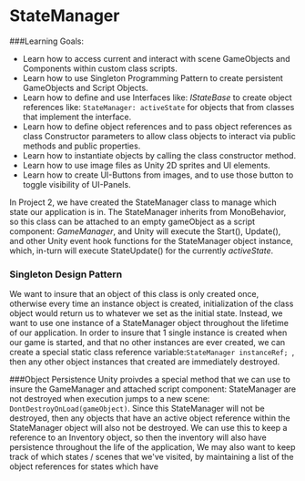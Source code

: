# StateManager

###Learning Goals:
- Learn how to access current and interact with scene GameObjects and Components within custom class scripts.
- Learn how to use Singleton Programming Pattern to create persistent GameObjects and Script Objects.
- Learn how to define and use Interfaces like: *IStateBase* to create object references like: `StateManager: activeState` for objects that from classes that implement the interface.
- Learn how to define object references and to pass object references as class Constructor parameters to allow class objects to interact via public methods and public properties. 
- Learn how to instantiate objects by calling the class constructor method.
- Learn how to use image files as Unity 2D sprites and UI elements.
- Learn how to create UI-Buttons from images, and to use those button to toggle visibility of UI-Panels.


In Project 2, we have created the StateManager class to manage which state our application is in.  The StateManager inherits from MonoBehavior, so this class can be attached to an empty gameObject as a script component: *GameManager*, and Unity will execute the Start(), Update(), and other Unity event hook functions for the StateManager object instance, which, in-turn will execute StateUpdate() for the currently *activeState*.  

### Singleton Design Pattern
We want to insure that an object of this class is only created once, otherwise every time an instance object is created, initialization of the class object would return us to whatever we set as the initial state.  Instead, we want to use one instance of a StateManager object throughout the lifetime of our application. In order to insure that 1 single instance is created when our game is started, and that no other instances are ever created, we can create a special static class reference variable:``StateManager instanceRef; ``, then any other object instances that created are immediately destroyed.

###Object Persistence 
Unity proivdes a special method that we can use to insure the GameManager and attached script component: StateManager are not destroyed when execution jumps to a new scene: ``DontDestroyOnLoad(gameObject)``.  Since this StateManager will not be destroyed, then any objects that have an active object reference within the StateManager object will also not be destroyed.  We can use this to keep a reference to an Inventory object, so then the inventory will also have persistence throughout the life of the application,  We may also want to keep track of which states / scenes that we've visited, by maintaining a list of the object references for states which have 

